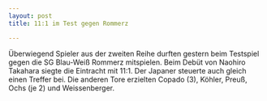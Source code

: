 ```yaml
---
layout: post
title: 11:1 im Test gegen Rommerz

---
```


Überwiegend Spieler aus der zweiten Reihe durften gestern beim Testspiel gegen die SG Blau-Weiß Rommerz mitspielen. Beim Debüt von Naohiro Takahara siegte die Eintracht mit 11:1. Der Japaner steuerte auch gleich einen Treffer bei. Die anderen Tore erzielten Copado (3), Köhler, Preuß, Ochs (je 2) und Weissenberger.


